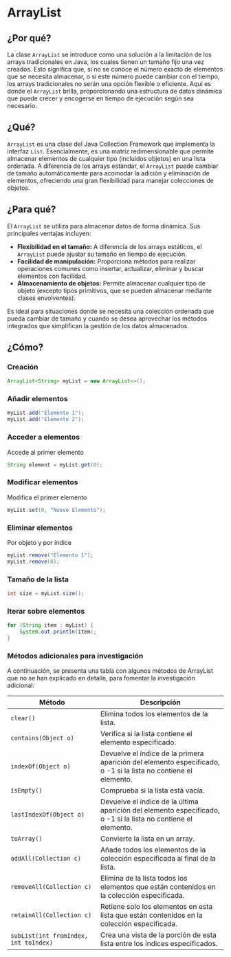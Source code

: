 # ArrayList

## ¿Por qué?

La clase `ArrayList` se introduce como una solución a la limitación de los arrays tradicionales en Java, los cuales tienen un tamaño fijo una vez creados. Esto significa que, si no se conoce el número exacto de elementos que se necesita almacenar, o si este número puede cambiar con el tiempo, los arrays tradicionales no serán una opción flexible o eficiente. Aquí es donde el `ArrayList` brilla, proporcionando una estructura de datos dinámica que puede crecer y encogerse en tiempo de ejecución según sea necesario.

## ¿Qué?

`ArrayList` es una clase del Java Collection Framework que implementa la interfaz `List`. Esencialmente, es una matriz redimensionable que permite almacenar elementos de cualquier tipo (incluidos objetos) en una lista ordenada. A diferencia de los arrays estándar, el `ArrayList` puede cambiar de tamaño automáticamente para acomodar la adición y eliminación de elementos, ofreciendo una gran flexibilidad para manejar colecciones de objetos.

## ¿Para qué?

El `ArrayList` se utiliza para almacenar datos de forma dinámica. Sus principales ventajas incluyen:

- **Flexibilidad en el tamaño:** A diferencia de los arrays estáticos, el `ArrayList` puede ajustar su tamaño en tiempo de ejecución.
- **Facilidad de manipulación:** Proporciona métodos para realizar operaciones comunes como insertar, actualizar, eliminar y buscar elementos con facilidad.
- **Almacenamiento de objetos:** Permite almacenar cualquier tipo de objeto (excepto tipos primitivos, que se pueden almacenar mediante clases envolventes).

Es ideal para situaciones donde se necesita una colección ordenada que pueda cambiar de tamaño y cuando se desea aprovechar los métodos integrados que simplifican la gestión de los datos almacenados.

## ¿Cómo?

### Creación

```java
ArrayList<String> myList = new ArrayList<>();
```

### Añadir elementos

```java
myList.add("Elemento 1");
myList.add("Elemento 2");
```

### Acceder a elementos

Accede al primer elemento

```java
String element = myList.get(0);
```

### Modificar elementos

Modifica el primer elemento

```java
myList.set(0, "Nuevo Elemento");
```

### Eliminar elementos

Por objeto y por índice

```java
myList.remove("Elemento 1"); 
myList.remove(0);
```

### Tamaño de la lista

```java
int size = myList.size();
```

### Iterar sobre elementos

```java
for (String item : myList) {
    System.out.println(item);
}
```

### Métodos adicionales para investigación

A continuación, se presenta una tabla con algunos métodos de ArrayList que no se han explicado en detalle, para fomentar la investigación adicional:

|Método|Descripción|
|-|-|
|`clear()`|Elimina todos los elementos de la lista.
|`contains(Object o)`|Verifica si la lista contiene el elemento especificado.
|`indexOf(Object o)`|Devuelve el índice de la primera aparición del elemento especificado, o -1 si la lista no contiene el elemento.
|`isEmpty()`|Comprueba si la lista está vacía.
|`lastIndexOf(Object o)`|Devuelve el índice de la última aparición del elemento especificado, o -1 si la lista no contiene el elemento.
|`toArray()`|Convierte la lista en un array.
|`addAll(Collection c)`|Añade todos los elementos de la colección especificada al final de la lista.
|`removeAll(Collection c)`|Elimina de la lista todos los elementos que están contenidos en la colección especificada.
|`retainAll(Collection c)`|Retiene solo los elementos en esta lista que están contenidos en la colección especificada.
|`subList(int fromIndex, int toIndex)`|Crea una vista de la porción de esta lista entre los índices especificados.
